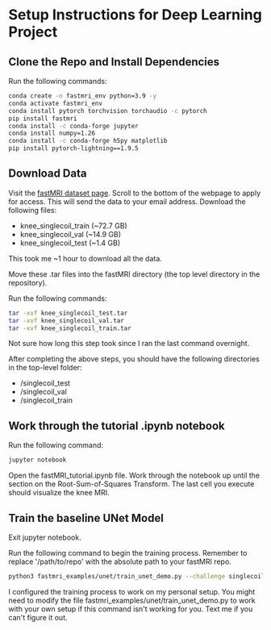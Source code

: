 # Setup Instructions for Deep Learning Project

## Clone the Repo and Install Dependencies

Run the following commands:

```bash
conda create -n fastmri_env python=3.9 -y
conda activate fastmri_env
conda install pytorch torchvision torchaudio -c pytorch
pip install fastmri
conda install -c conda-forge jupyter
conda install numpy=1.26
conda install -c conda-forge h5py matplotlib
pip install pytorch-lightning==1.9.5
```

## Download Data

Visit the [fastMRI dataset page](https://fastmri.med.nyu.edu/). Scroll to the bottom of the webpage to apply for access. This will send the data to your email address. Download the following files:

- knee_singlecoil_train (~72.7 GB)
- knee_singlecoil_val (~14.9 GB)
- knee_singlecoil_test (~1.4 GB)

This took me ~1 hour to download all the data. 

Move these .tar files into the fastMRI directory (the top level directory in the repository).

Run the following commands:

```bash
tar -xvf knee_singlecoil_test.tar
tar -xvf knee_singlecoil_val.tar
tar -xvf knee_singlecoil_train.tar
```

Not sure how long this step took since I ran the last command overnight. 

After completing the above steps, you should have the 
following directories in the top-level folder:

- /singlecoil_test
- /singlecoil_val
- /singlecoil_train

## Work through the tutorial .ipynb notebook

Run the following command:

```bash
jupyter notebook
```

Open the fastMRI_tutorial.ipynb file. Work through the notebook up until the section on the Root-Sum-of-Squares Transform. The last cell you execute should visualize the knee MRI. 

## Train the baseline UNet Model

Exit jupyter notebook.

Run the following command to begin the training process. Remember to replace '/path/to/repo' with the absolute path to your fastMRI repo.

```bash
python3 fastmri_examples/unet/train_unet_demo.py --challenge singlecoil --data_path /path/to/repo/fastMRI/singlecoil_train --mask_type random
```

I configured the training process to work on my personal setup. You might need to modify the file fastmri_examples/unet/train_unet_demo.py to work with your own setup if this command isn't working for you. Text me if you can't figure it out. 